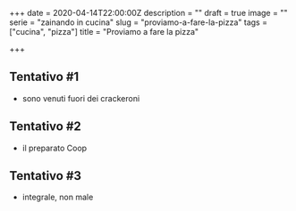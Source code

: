 +++
date = 2020-04-14T22:00:00Z
description = ""
draft = true
image = ""
serie = "zainando in cucina"
slug = "proviamo-a-fare-la-pizza"
tags = ["cucina", "pizza"]
title = "Proviamo a fare la pizza"

+++
## Tentativo #1

* sono venuti fuori dei crackeroni

## Tentativo #2

* il preparato Coop

## Tentativo #3

* integrale, non male